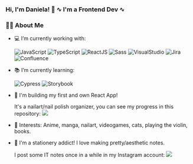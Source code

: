 ### Hi, I'm Daniela! 👋 ∿ I'm a Frontend Dev ∿

### :woman_technologist: About Me

- :computer: I’m currently working with:

  ![JavaScript](https://img.shields.io/badge/-JavaScript-F7DF1E?logo=JavaScript&logoColor=white) ![TypeScript](https://img.shields.io/badge/-TypeScript-3178C6?logo=TypeScript&logoColor=white) ![ReactJS](https://img.shields.io/badge/-ReactJS-61DAFB?logo=React&logoColor=black) ![Sass](https://img.shields.io/badge/-Sass-CC6699?logo=Sass&logoColor=white)
  ![VisualStudio](https://img.shields.io/badge/-Visual%20Studio%20Code-007ACC?logo=Visual-Studio-Code) ![Jira](https://img.shields.io/badge/-Jira-0052CC?logo=Jira-Software) ![Confluence](https://img.shields.io/badge/-Confluence-172B4D?logo=Confluence)
  
- :books: I’m currently learning:

  ![Cypress](https://img.shields.io/badge/-Cypress-00a138?logo=Cypress) ![Storybook](https://img.shields.io/badge/-Storybook-FF4785?logo=Storybook&logoColor=white)
  
- :nail_care: I'm building my first and own React App!

  It's a nailart/nail polish organizer, you can see my progress in this repository: <a href="https://github.com/mitsudani/tsume-frontend"><img src="https://img.shields.io/badge/-GitHub-grey?logo=GitHub"/></a>

- :purple_heart: Interests: Anime, manga, nailart, videogames, cats, playing the violin, books.

- :pencil: I'm a stationery addict! I love making pretty/aesthetic notes.

  I post some IT notes once in a while in my Instagram account: <a href="https://instagram.com/mitsudani"><img src="https://img.shields.io/badge/-@mitsudani-blueviolet?style=flat&logo=Instagram&logoColor=white"/></a>





